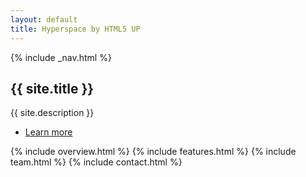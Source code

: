 ```yaml
---
layout: default
title: Hyperspace by HTML5 UP
---
```


{% include _nav.html %}

<!-- Wrapper -->
<div id="wrapper">

<!-- Intro -->
<section id="intro" class="wrapper style2 fullscreen fade-up">
	<div class="inner">
		<!-- <a href="#" class="image"><img src="{{site.logo_url}}" alt="" data-position="" /></a> -->
		<h1>{{ site.title }}</h1>
		<p>{{ site.description }}</p>
		<ul class="actions">
			<li><a href="#one" class="button scrolly">Learn more</a></li>
		</ul>
	</div>
</section>

{% include overview.html %}
{% include features.html %}
{% include team.html %}
{% include contact.html %}


</div>
